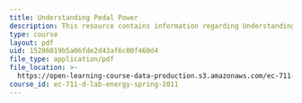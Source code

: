 ```yaml
---
title: Understanding Pedal Power
description: This resource contains information regarding Understanding Pedal Power.
type: course
layout: pdf
uid: 15286019b5a06fde2d43af6c00f460d4
file_type: application/pdf
file_location: >-
  https://open-learning-course-data-production.s3.amazonaws.com/ec-711-d-lab-energy-spring-2011/15286019b5a06fde2d43af6c00f460d4_MITEC_711S11_lab1_pedal.pdf
course_id: ec-711-d-lab-energy-spring-2011
---
```

